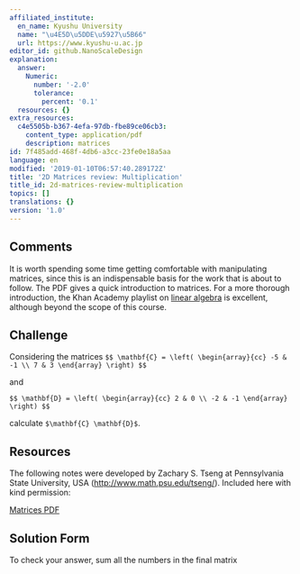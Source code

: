 ```yaml
---
affiliated_institute:
  en_name: Kyushu University
  name: "\u4E5D\u5DDE\u5927\u5B66"
  url: https://www.kyushu-u.ac.jp
editor_id: github.NanoScaleDesign
explanation:
  answer:
    Numeric:
      number: '-2.0'
      tolerance:
        percent: '0.1'
  resources: {}
extra_resources:
  c4e5505b-b367-4efa-97db-fbe89ce06cb3:
    content_type: application/pdf
    description: matrices
id: 7f485add-468f-4db6-a3cc-23fe0e18a5aa
language: en
modified: '2019-01-10T06:57:40.289172Z'
title: '2D Matrices review: Multiplication'
title_id: 2d-matrices-review-multiplication
topics: []
translations: {}
version: '1.0'
---
```


## Comments
It is worth spending some time getting comfortable with manipulating matrices, since this is an indispensable basis for the work that is about to follow. The PDF gives a quick introduction to matrices. For a more thorough introduction, the Khan Academy playlist on [linear algebra](https://www.khanacademy.org/math/linear-algebra/alternate-bases) is excellent, although beyond the scope of this course.

## Challenge
Considering the matrices
`$$
    \mathbf{C} =
\left(
    \begin{array}{cc}
        -5 & -1 \\
        7 & 3
    \end{array}
\right)
$$`

and

`$$
    \mathbf{D} =
\left(
    \begin{array}{cc}
        2 & 0 \\
        -2 & -1
    \end{array}
\right)
$$`

calculate `$\mathbf{C} \mathbf{D}$`.


## Resources
The following notes were developed by Zachary S. Tseng at Pennsylvania State University, USA (http://www.math.psu.edu/tseng/). Included here with kind permission:

[Matrices PDF]([matrices](/api/v0/teachers/github.NanoScaleDesign/resources/public/c4e5505b-b367-4efa-97db-fbe89ce06cb3.pdf/c4e5505b-b367-4efa-97db-fbe89ce06cb3.pdf))


## Solution Form
To check your answer, sum all the numbers in the final matrix
